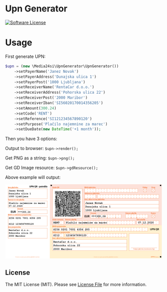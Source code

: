 # Upn Generator

[![Software License](https://img.shields.io/badge/license-MIT-brightgreen.svg?style=flat-square)](LICENSE.md)

# Usage

First generate UPN:
```php
$upn = (new \Media24si\UpnGenerator\UpnGenerator())
    ->setPayerName('Janez Novak')
    ->setPayerAddress('Dunajska ulica 1')
    ->setPayerPost('1000 Ljubljana')
    ->setReceiverName('RentaCar d.o.o.')
    ->setReceiverAddress('Pohorska ulica 22')
    ->setReceiverPost('2000 Maribor')
    ->setReceiverIban('SI56020170014356205')
    ->setAmount(300.24)
    ->setCode('RENT')
    ->setReference('SI121234567890120')
    ->setPurpose('Plačilo najemnine za marec')
    ->setDueDate(new DateTime('+1 month'));
```

Then you have 3 options:

Output to browser: `$upn->render();`

Get PNG as a string: `$upn->png();`

Get GD Image resource: `$upn->gdResource();`

Above example will output:

![Upn Example](https://raw.githubusercontent.com/Media24si/UpnGenerator/master/example.png)


## License

The MIT License (MIT). Please see [License File](LICENSE.md) for more information.

